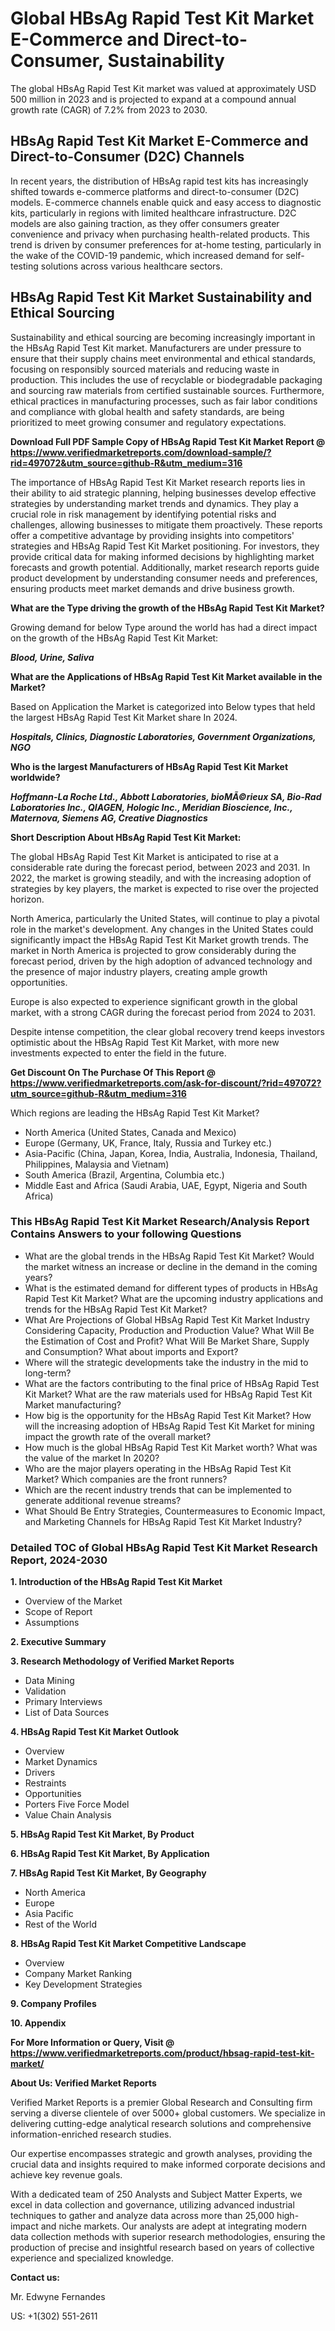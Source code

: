 <h1>Global HBsAg Rapid Test Kit Market E-Commerce and Direct-to-Consumer, Sustainability</h1><p class=""><p>The global HBsAg Rapid Test Kit market was valued at approximately USD 500 million in 2023 and is projected to expand at a compound annual growth rate (CAGR) of 7.2% from 2023 to 2030.</p><h2>HBsAg Rapid Test Kit Market E-Commerce and Direct-to-Consumer (D2C) Channels</h2><p>In recent years, the distribution of HBsAg rapid test kits has increasingly shifted towards e-commerce platforms and direct-to-consumer (D2C) models. E-commerce channels enable quick and easy access to diagnostic kits, particularly in regions with limited healthcare infrastructure. D2C models are also gaining traction, as they offer consumers greater convenience and privacy when purchasing health-related products. This trend is driven by consumer preferences for at-home testing, particularly in the wake of the COVID-19 pandemic, which increased demand for self-testing solutions across various healthcare sectors.</p><h2>HBsAg Rapid Test Kit Market Sustainability and Ethical Sourcing</h2><p>Sustainability and ethical sourcing are becoming increasingly important in the HBsAg Rapid Test Kit market. Manufacturers are under pressure to ensure that their supply chains meet environmental and ethical standards, focusing on responsibly sourced materials and reducing waste in production. This includes the use of recyclable or biodegradable packaging and sourcing raw materials from certified sustainable sources. Furthermore, ethical practices in manufacturing processes, such as fair labor conditions and compliance with global health and safety standards, are being prioritized to meet growing consumer and regulatory expectations.</p></p><p class=""><strong>Download Full PDF Sample Copy of HBsAg Rapid Test Kit Market Report @ <a href="https://www.verifiedmarketreports.com/download-sample/?rid=497072&utm_source=github-R&utm_medium=316" target="_blank">https://www.verifiedmarketreports.com/download-sample/?rid=497072&utm_source=github-R&utm_medium=316</a></strong></p><p>The importance of&nbsp;HBsAg Rapid Test Kit Market research reports lies in their ability to aid strategic planning, helping businesses develop effective strategies by understanding market trends and dynamics. They play a crucial role in risk management by identifying potential risks and challenges, allowing businesses to mitigate them proactively. These reports offer a competitive advantage by providing insights into competitors' strategies and HBsAg Rapid Test Kit Market positioning. For investors, they provide critical data for making informed decisions by highlighting market forecasts and growth potential. Additionally, market research reports guide product development by understanding consumer needs and preferences, ensuring products meet market demands and drive business growth.</p><p><strong>What are the&nbsp;Type driving the growth of the HBsAg Rapid Test Kit Market?</strong></p><p id="" class="">Growing demand for below Type around the world has had a direct impact on the growth of the HBsAg Rapid Test Kit Market:</p><p class=""><em><strong>Blood, Urine, Saliva</strong></em></p><p class=""><strong>What are the&nbsp;Applications&nbsp;of HBsAg Rapid Test Kit Market available in the Market?</strong></p><p id="" class="">Based on Application the Market is categorized into Below types that held the largest HBsAg Rapid Test Kit Market share In 2024.</p><p class=""><em><strong>Hospitals, Clinics, Diagnostic Laboratories, Government Organizations, NGO</strong></em></p><p class=""><strong>Who is the largest Manufacturers of HBsAg Rapid Test Kit Market worldwide?</strong></p><p><em><strong>Hoffmann-La Roche Ltd., Abbott Laboratories, bioMÃ©rieux SA, Bio-Rad Laboratories Inc., QIAGEN, Hologic Inc., Meridian Bioscience, Inc., Maternova, Siemens AG, Creative Diagnostics</strong></em></p><p id="" class=""><strong>Short Description About HBsAg Rapid Test Kit Market:</strong></p><p>The global HBsAg Rapid Test Kit Market is anticipated to rise at a considerable rate during the forecast period, between 2023 and 2031. In 2022, the market is growing steadily, and with the increasing adoption of strategies by key players, the market is expected to rise over the projected horizon.</p><p>North America, particularly the United States, will continue to play a pivotal role in the market's development. Any changes in the United States could significantly impact the HBsAg Rapid Test Kit Market growth trends. The market in North America is projected to grow considerably during the forecast period, driven by the high adoption of advanced technology and the presence of major industry players, creating ample growth opportunities.</p><p>Europe is also expected to experience significant growth in the global market, with a strong CAGR during the forecast period from 2024 to 2031.</p><p>Despite intense competition, the clear global recovery trend keeps investors optimistic about the HBsAg Rapid Test Kit Market, with more new investments expected to enter the field in the future.</p><p id="" class=""><strong>Get Discount On The Purchase Of This Report @ <a href="https://www.verifiedmarketreports.com/ask-for-discount/?rid=497072?utm_source=github-R&utm_medium=316" target="_blank">https://www.verifiedmarketreports.com/ask-for-discount/?rid=497072?utm_source=github-R&utm_medium=316</a></strong></p><p class="">Which regions are leading the HBsAg Rapid Test Kit Market?</p><ul><li>North America (United States, Canada and Mexico)</li><li>Europe (Germany, UK, France, Italy, Russia and Turkey etc.)</li><li>Asia-Pacific (China, Japan, Korea, India, Australia, Indonesia, Thailand, Philippines, Malaysia and Vietnam)</li><li>South America (Brazil, Argentina, Columbia etc.)</li><li>Middle East and Africa (Saudi Arabia, UAE, Egypt, Nigeria and South Africa)</li></ul><h3 id="" class="">This HBsAg Rapid Test Kit Market Research/Analysis Report Contains Answers to your following Questions</h3><ul><li>What are the global trends in the HBsAg Rapid Test Kit Market? Would the market witness an increase or decline in the demand in the coming years?</li><li>What is the estimated demand for different types of products in HBsAg Rapid Test Kit Market? What are the upcoming industry applications and trends for the HBsAg Rapid Test Kit Market?</li><li>What Are Projections of Global HBsAg Rapid Test Kit Market Industry Considering Capacity, Production and Production Value? What Will Be the Estimation of Cost and Profit? What Will Be Market Share, Supply and Consumption? What about imports and Export?</li><li>Where will the strategic developments take the industry in the mid to long-term?</li><li>What are the factors contributing to the final price of HBsAg Rapid Test Kit Market? What are the raw materials used for HBsAg Rapid Test Kit Market manufacturing?</li><li>How big is the opportunity for the HBsAg Rapid Test Kit Market? How will the increasing adoption of HBsAg Rapid Test Kit Market for mining impact the growth rate of the overall market?</li><li>How much is the global HBsAg Rapid Test Kit Market worth? What was the value of the market In 2020?</li><li>Who are the major players operating in the HBsAg Rapid Test Kit Market? Which companies are the front runners?</li><li>Which are the recent industry trends that can be implemented to generate additional revenue streams?</li><li>What Should Be Entry Strategies, Countermeasures to Economic Impact, and Marketing Channels for HBsAg Rapid Test Kit Market Industry?</li></ul><h3 id="" class="">Detailed TOC of Global HBsAg Rapid Test Kit Market Research Report, 2024-2030</h3><p id="" class=""><strong>1. Introduction of the HBsAg Rapid Test Kit Market</strong></p><ul><li>Overview of the Market</li><li>Scope of Report</li><li>Assumptions</li></ul><p id="" class=""><strong>2. Executive Summary</strong></p><p id="" class=""><strong>3. Research Methodology of Verified Market Reports</strong></p><ul><li>Data Mining</li><li>Validation</li><li>Primary Interviews</li><li>List of Data Sources</li></ul><p id="" class=""><strong>4. HBsAg Rapid Test Kit Market Outlook</strong></p><ul><li>Overview</li><li>Market Dynamics</li><li>Drivers</li><li>Restraints</li><li>Opportunities</li><li>Porters Five Force Model</li><li>Value Chain Analysis</li></ul><p id="" class=""><strong>5. HBsAg Rapid Test Kit Market, By Product</strong></p><p id="" class=""><strong>6. HBsAg Rapid Test Kit Market, By Application</strong></p><p id="" class=""><strong>7. HBsAg Rapid Test Kit Market, By Geography</strong></p><ul><li>North America</li><li>Europe</li><li>Asia Pacific</li><li>Rest of the World</li></ul><p id="" class=""><strong>8. HBsAg Rapid Test Kit Market Competitive Landscape</strong></p><ul><li>Overview</li><li>Company Market Ranking</li><li>Key Development Strategies</li></ul><p id="" class=""><strong>9. Company Profiles</strong></p><p id="" class=""><strong>10. Appendix</strong></p><p id="" class=""><strong>For More Information or Query, Visit @ <a href="https://www.verifiedmarketreports.com/product/hbsag-rapid-test-kit-market/" target="_blank">https://www.verifiedmarketreports.com/product/hbsag-rapid-test-kit-market/</a></strong></p><p id="" class=""><strong>About Us: Verified Market Reports</strong></p><p id="" class="">Verified Market Reports is a premier Global Research and Consulting firm serving a diverse clientele of over 5000+ global customers. We specialize in delivering cutting-edge analytical research solutions and comprehensive information-enriched research studies.</p><p id="" class="">Our expertise encompasses strategic and growth analyses, providing the crucial data and insights required to make informed corporate decisions and achieve key revenue goals.</p><p id="" class="">With a dedicated team of 250 Analysts and Subject Matter Experts, we excel in data collection and governance, utilizing advanced industrial techniques to gather and analyze data across more than 25,000 high-impact and niche markets. Our analysts are adept at integrating modern data collection methods with superior research methodologies, ensuring the production of precise and insightful research based on years of collective experience and specialized knowledge.</p><p id="" class=""><strong>Contact us:</strong></p><p id="" class="">Mr. Edwyne Fernandes</p><p id="" class="">US: +1(302) 551-2611</p>